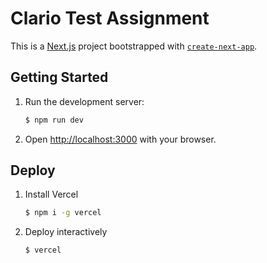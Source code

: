 # Clario Test Assignment

This is a [Next.js](https://nextjs.org) project bootstrapped with [`create-next-app`](https://nextjs.org/docs/app/api-reference/cli/create-next-app).

## Getting Started

1. Run the development server:
    ```bash
    $ npm run dev
    ```

2. Open [http://localhost:3000](http://localhost:3000) with your browser.

## Deploy

1. Install Vercel
   ```bash
   $ npm i -g vercel
   ```

2. Deploy interactively
   ```bash
   $ vercel
   ```
